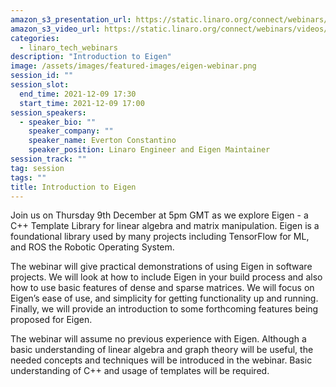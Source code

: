 ```yaml
---
amazon_s3_presentation_url: https://static.linaro.org/connect/webinars/presentations/Eigen_Webinar_3.pdf
amazon_s3_video_url: https://static.linaro.org/connect/webinars/videos/Eigen_webinar.mp4
categories:
  - linaro_tech_webinars
description: "Introduction to Eigen"
image: /assets/images/featured-images/eigen-webinar.png
session_id: ""
session_slot:
  end_time: 2021-12-09 17:30
  start_time: 2021-12-09 17:00
session_speakers:
  - speaker_bio: ""
    speaker_company: ""
    speaker_name: Everton Constantino
    speaker_position: Linaro Engineer and Eigen Maintainer
session_track: ""
tag: session
tags: ""
title: Introduction to Eigen
---
```


Join us on Thursday 9th December at 5pm GMT as we explore Eigen - a C++ Template Library for linear algebra and matrix manipulation. Eigen is a foundational library used by many projects including TensorFlow for ML, and ROS the Robotic Operating System.

The webinar will give practical demonstrations of using Eigen in software projects. We will look at how to include Eigen in your build process and also how to use basic features of dense and sparse matrices. We will focus on Eigen’s ease of use, and simplicity for getting functionality up and running. Finally, we will provide an introduction to some forthcoming features being proposed for Eigen.

The webinar will assume no previous experience with Eigen. Although a basic understanding of linear algebra and graph theory will be useful, the needed concepts and techniques will be introduced in the webinar. Basic understanding of C++ and usage of templates will be required.
